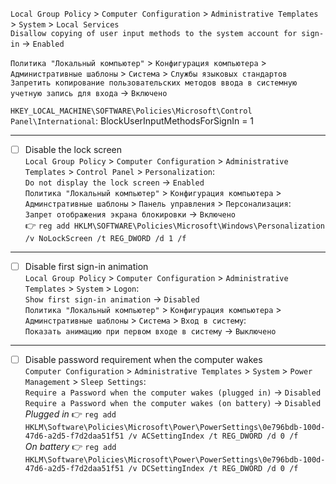 `Local Group Policy` > `Computer Configuration` > `Administrative Templates` > `System` > `Local Services`<br>
`Disallow copying of user input methods to the system account for sign-in` -> `Enabled`

`Политика "Локальный компьютер"` > `Конфигурация компьютера` > `Административные шаблоны` >
`Система` > `Службы языковых стандартов`<br>
`Запретить копирование пользовательских методов ввода в системную учетную запись для входа` -> `Включено`

`HKEY_LOCAL_MACHINE\SOFTWARE\Policies\Microsoft\Control Panel\International`: BlockUserInputMethodsForSignIn = 1

---------------
* [ ] Disable the lock screen<br>
    `Local Group Policy` > `Computer Configuration` > `Administrative Templates` > `Control Panel` > `Personalization`:<br>
    `Do not display the lock screen` -> `Enabled`<br>
    `Политика "Локальный компьютер"` > `Конфигурация компьютера` > `Админстративные шаблоны` > `Панель управления` > `Персонализация`:<br>
    `Запрет отображения экрана блокировки` -> `Включено`<br>
    :point_right: `reg add HKLM\SOFTWARE\Policies\Microsoft\Windows\Personalization /v NoLockScreen /t REG_DWORD /d 1 /f`

---------------
* [ ] Disable first sign-in animation<br>
    `Local Group Policy` > `Computer Configuration` > `Administrative Templates` > `System` > `Logon`:<br>
    `Show first sign-in animation` -> `Disabled`<br>
    `Политика "Локальный компьютер"` > `Конфигурация компьютера` > `Админстративные шаблоны` > `Система` > `Вход в систему`:<br>
    `Показать анимацию при первом входе в систему` -> `Выключено`

---------------
* [ ] Disable password requirement when the computer wakes<br>
    `Computer Configuration` > `Administrative Templates` > `System` > `Power Management` > `Sleep Settings`:<br>
    `Require a Password when the computer wakes (plugged in)` -> `Disabled`<br>
    `Require a Password when the computer wakes (on battery)` -> `Disabled`<br>
    *Plugged in* :point_right: `reg add HKLM\Software\Policies\Microsoft\Power\PowerSettings\0e796bdb-100d-47d6-a2d5-f7d2daa51f51 /v ACSettingIndex /t REG_DWORD /d 0 /f`<br>
    *On battery* :point_right: `reg add HKLM\Software\Policies\Microsoft\Power\PowerSettings\0e796bdb-100d-47d6-a2d5-f7d2daa51f51 /v DCSettingIndex /t REG_DWORD /d 0 /f`
